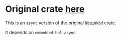 # Original crate [here](https://github.com/jamesmunns/bbq10kbd)

This is an `async` version of the original `bbq10kbd` crate.

It depends on `embedded-hal-async`.
